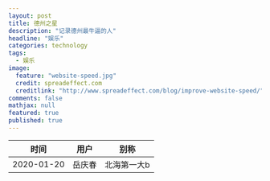 ```yaml
---
layout: post
title: 德州之星
description: "记录德州最牛逼的人"
headline: "娱乐"
categories: technology
tags: 
  - 娱乐
image: 
  feature: "website-speed.jpg"
  credit: spreadeffect.com
  creditlink: "http://www.spreadeffect.com/blog/improve-website-speed/"
comments: false
mathjax: null
featured: true
published: true
---
```

| 时间  | 用户        |   别称 |  
| -------  |:-------------: |  :-------------: |  
| 2020-01-20 |  岳庆春  | 北海第一大b| 